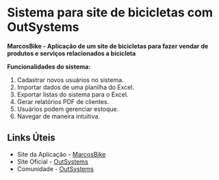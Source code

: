 # Sistema para site de bicicletas com OutSystems

**MarcosBike - Aplicação de um site de bicicletas para fazer vendar de produtos e serviços relacionados a bicicleta**

**Funcionalidades do sistema:**
1. Cadastrar novos usuários no sistema.
2. Importar dados de uma planilha do Excel.
3. Exportar listas do sistema para o Excel.
4. Gerar relatórios PDF de clientes.
5. Usuários podem gerenciar estoque.
6. Navegar de maneira intuitiva.

## Links Úteis

- Site da Aplicação - [MarcosBike](https://personal-qevrasqq.outsystemscloud.com/MarcosBike/)
- Site Oficial - [OutSystems](https://www.outsystems.com/pt-br/)
- Comunidade - [OutSystems](https://www.outsystems.com/community/)
